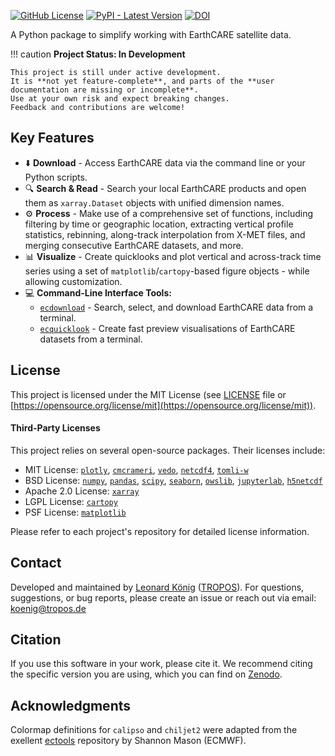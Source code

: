 [![GitHub License](https://img.shields.io/github/license/TROPOS-RSD/earthcarekit?label=license&color=green)](https://github.com/TROPOS-RSD/earthcarekit/blob/main/LICENSE)
[![PyPI - Latest Version](https://img.shields.io/pypi/v/earthcarekit?label=latest&color=blue)](https://pypi.org/project/earthcarekit/)
[![DOI](https://zenodo.org/badge/DOI/10.5281/zenodo.16813765.svg)](https://doi.org/10.5281/zenodo.16813765)

A Python package to simplify working with EarthCARE satellite data.

!!! caution
    **Project Status: In Development**

    This project is still under active development.
    It is **not yet feature-complete**, and parts of the **user documentation are missing or incomplete**.
    Use at your own risk and expect breaking changes.
    Feedback and contributions are welcome!


## Key Features

- ⬇️ **Download** - Access EarthCARE data via the command line or your Python scripts.
- 🔍 **Search & Read** - Search your local EarthCARE products and open them as `xarray.Dataset` objects with unified dimension names.
- ⚙️ **Process** - Make use of a comprehensive set of functions, including filtering by time or geographic location, extracting vertical profile statistics, rebinning, along-track interpolation from X-MET files, and merging consecutive EarthCARE datasets, and more.
- 📊 **Visualize** - Create quicklooks and plot vertical and across-track time series using a set of `matplotlib`/`cartopy`-based figure objects - while allowing customization.
- 💻 **Command-Line Interface Tools:**
    - [`ecdownload`](./ecdownload.md) - Search, select, and download EarthCARE data from a terminal.
    - [`ecquicklook`](./ecquicklook.md) - Create fast preview visualisations of EarthCARE datasets from a terminal.

## License

This project is licensed under the MIT License (see [LICENSE](https://github.com/TROPOS-RSD/earthcarekit/blob/main/LICENSE) file or [https://opensource.org/license/mit](https://opensource.org/license/mit)).

#### Third-Party Licenses

This project relies on several open-source packages. Their licenses include:
- MIT License: [`plotly`](https://dash.plotly.com/), [`cmcrameri`](https://github.com/callumrollo/cmcrameri), [`vedo`](https://vedo.embl.es/), [`netcdf4`](https://unidata.github.io/netcdf4-python/), [`tomli-w`](https://github.com/hukkin/tomli-w)
- BSD License: [`numpy`](https://numpy.org/), [`pandas`](https://pandas.pydata.org/), [`scipy`](https://scipy.org/), [`seaborn`](https://seaborn.pydata.org/), [`owslib`](https://github.com/geopython/OWSLib), [`jupyterlab`](https://jupyter.org/), [`h5netcdf`](https://h5netcdf.org/index.html)
- Apache 2.0 License: [`xarray`](https://xarray.dev/)
- LGPL License: [`cartopy`](https://scitools.org.uk/cartopy/docs/latest/)
- PSF License: [`matplotlib`](https://matplotlib.org/)

Please refer to each project's repository for detailed license information.

## Contact

Developed and maintained by [Leonard König](https://orcid.org/0009-0004-3095-3969) ([TROPOS](https://www.tropos.de/en/)).
For questions, suggestions, or bug reports, please create an issue or reach out via email: koenig@tropos.de

## Citation

If you use this software in your work, please cite it.
We recommend citing the specific version you are using, which you can find on [Zenodo](https://doi.org/10.5281/zenodo.16813765).

## Acknowledgments

Colormap definitions for `calipso` and `chiljet2` were adapted from the exellent [ectools](https://bitbucket.org/smason/workspace/projects/EC) repository by Shannon Mason (ECMWF).
